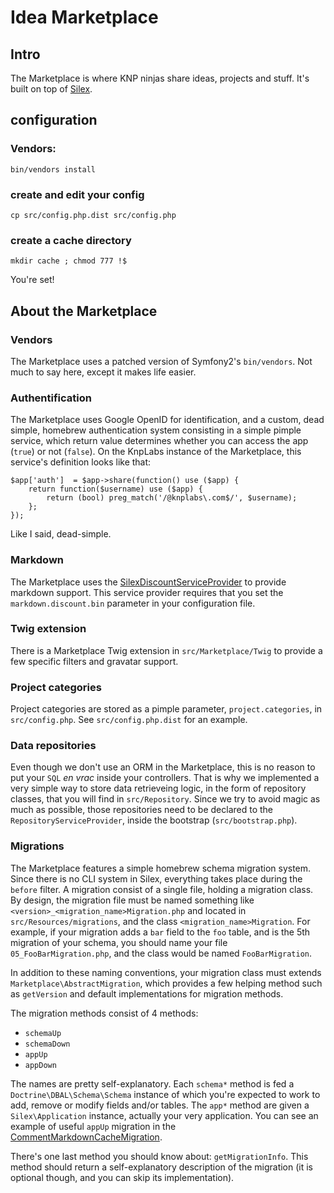 # Idea Marketplace

## Intro

The Marketplace is where KNP ninjas share ideas, projects and stuff. It's built on top of [Silex](http://silex.sensiolabs.org/).

## configuration

### Vendors:

```
bin/vendors install
```

### create and edit your config

```
cp src/config.php.dist src/config.php
```

### create a cache directory

```
mkdir cache ; chmod 777 !$
```

You're set!

## About the Marketplace

### Vendors

The Marketplace uses a patched version of Symfony2's `bin/vendors`. Not much to say here, except it makes life easier.

### Authentification

The Marketplace uses Google OpenID for identification, and a custom, dead simple, homebrew authentication system consisting in a simple pimple service, which return value determines whether you can access the app (`true`) or not (`false`). On the KnpLabs instance of the Marketplace, this service's definition looks like that:

    $app['auth']  = $app->share(function() use ($app) {
        return function($username) use ($app) {
            return (bool) preg_match('/@knplabs\.com$/', $username);
        };
    });

Like I said, dead-simple.

### Markdown

The Marketplace uses the [SilexDiscountServiceProvider](https://github.com/geoffrey/SilexDiscountServiceProvider) to provide markdown support. This service provider requires that you set the `markdown.discount.bin` parameter in your configuration file.

### Twig extension

There is a Marketplace Twig extension in `src/Marketplace/Twig` to provide a few specific filters and gravatar support.

### Project categories

Project categories are stored as a pimple parameter, `project.categories`, in `src/config.php`. See `src/config.php.dist` for an example.

### Data repositories

Even though we don't use an ORM in the Marketplace, this is no reason to put your `SQL` *en vrac* inside your controllers. That is why we implemented a very simple way to store data retrieveing logic, in the form of repository classes, that you will find in `src/Repository`. Since we try to avoid magic as much as possible, those repositories need to be declared to the `RepositoryServiceProvider`, inside the bootstrap (`src/bootstrap.php`).

### Migrations

The Marketplace features a simple homebrew schema migration system. Since there is no CLI system in Silex, everything takes place during the `before` filter. A migration consist of a single file, holding a migration class. By design, the migration file must be named something like `<version>_<migration_name>Migration.php` and located in `src/Resources/migrations`, and the class `<migration_name>Migration`. For example, if your migration adds a `bar` field to the `foo` table, and is the 5th migration of your schema, you should name your file `05_FooBarMigration.php`, and the class would be named `FooBarMigration`.

In addition to these naming conventions, your migration class must extends `Marketplace\AbstractMigration`, which provides a few helping method such as `getVersion` and default implementations for migration methods.

The migration methods consist of 4 methods:

* `schemaUp`
* `schemaDown`
* `appUp`
* `appDown`

The names are pretty self-explanatory. Each `schema*` method is fed a `Doctrine\DBAL\Schema\Schema` instance of which you're expected to work to add, remove or modify fields and/or tables. The `app*` method are given a `Silex\Application` instance, actually your very application. You can see an example of useful `appUp` migration in the [CommentMarkdownCacheMigration](https://github.com/knplabs/marketplace/blob/master/src/Resources/migrations/04_CommentMarkdownCacheMigration.php).

There's one last method you should know about: `getMigrationInfo`. This method should return a self-explanatory description of the migration (it is optional though, and you can skip its implementation).